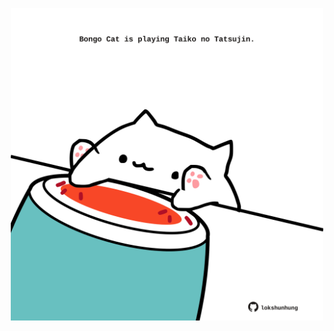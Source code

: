 <!-- built at 06/08/2024, 08:00:43 UTC -->
<p align="center">
  <img width="500" height="500" src="./ReadmeImage.svg">
</p>
